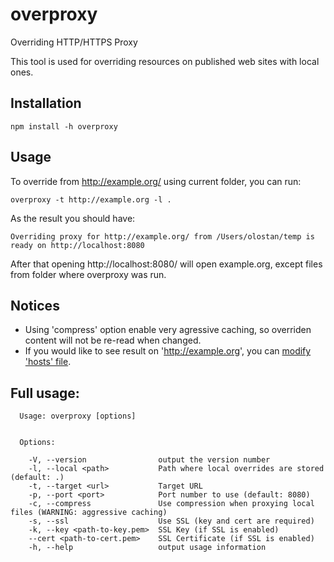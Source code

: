 # overproxy
Overriding HTTP/HTTPS Proxy 

This tool is used for overriding resources on published web sites with local ones. 

## Installation

```
npm install -h overproxy
```

## Usage

To override from http://example.org/ using current folder, you can run:

```
overproxy -t http://example.org -l . 
```

As the result you should have:
```
Overriding proxy for http://example.org/ from /Users/olostan/temp is ready on http://localhost:8080
```

After that opening http://localhost:8080/ will open example.org, except files from folder where overproxy was run.

## Notices

- Using 'compress' option enable very agressive caching, so overriden content will not be re-read when changed.
- If you would like to see result on 'http://example.org', you can [modify 'hosts' file](https://www.howtogeek.com/howto/27350/beginner-geek-how-to-edit-your-hosts-file/).


## Full usage:
```
  Usage: overproxy [options]


  Options:

    -V, --version                output the version number
    -l, --local <path>           Path where local overrides are stored (default: .)
    -t, --target <url>           Target URL
    -p, --port <port>            Port number to use (default: 8080)
    -c, --compress               Use compression when proxying local files (WARNING: aggressive caching)
    -s, --ssl                    Use SSL (key and cert are required)
    -k, --key <path-to-key.pem>  SSL Key (if SSL is enabled)
    --cert <path-to-cert.pem>    SSL Certificate (if SSL is enabled)
    -h, --help                   output usage information

```
